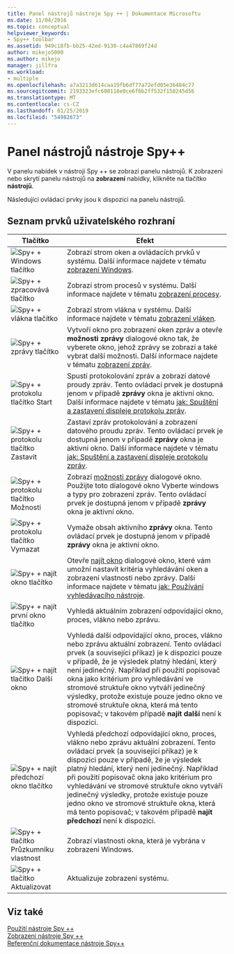 ```yaml
---
title: Panel nástrojů nástroje Spy ++ | Dokumentace Microsoftu
ms.date: 11/04/2016
ms.topic: conceptual
helpviewer_keywords:
- Spy++ toolbar
ms.assetid: 949c18fb-bb25-42ed-9130-c4a47869f24d
author: mikejo5000
ms.author: mikejo
manager: jillfra
ms.workload:
- multiple
ms.openlocfilehash: a7a3213d614caa19fb6df77a72efd05e36484c77
ms.sourcegitcommit: 2193323efc608118e0ce6f6b2ff532f158245d56
ms.translationtype: MT
ms.contentlocale: cs-CZ
ms.lasthandoff: 01/25/2019
ms.locfileid: "54982673"
---
```

# <a name="spy-toolbar"></a>Panel nástrojů nástroje Spy++
V panelu nabídek v nástroji Spy ++ se zobrazí panelu nástrojů. K zobrazení nebo skrytí panelu nástrojů na **zobrazení** nabídky, klikněte na tlačítko **nástrojů**.  
  
 Následující ovládací prvky jsou k dispozici na panelu nástrojů.  
  
## <a name="uielement-list"></a>Seznam prvků uživatelského rozhraní  
  
|Tlačítko|Efekt|  
|------------|------------|  
|![Spy&#43; &#43; Windows tlačítko](../debugger/media/icon_spy--_windows.gif "Icon_Spy ++ systému _Windows")|Zobrazí strom oken a ovládacích prvků v systému. Další informace najdete v tématu [zobrazení Windows](../debugger/windows-view.md).|  
|![Spy&#43; &#43; zpracovává tlačítko](../debugger/media/icon_spy--_processes.gif "Icon_Spy ++ _Processes")|Zobrazí strom procesů v systému. Další informace najdete v tématu [zobrazení procesy](../debugger/processes-view.md).|  
|![Spy&#43; &#43; vlákna tlačítko](../debugger/media/icon_spy--_threads.gif "Icon_Spy ++ _Threads")|Zobrazí strom vlákna v systému. Další informace najdete v tématu [zobrazení vláken](../debugger/threads-view.md).|  
|![Spy&#43; &#43; zprávy tlačítko](../debugger/media/icon_spy--_messages.gif "Icon_Spy ++ _Messages")|Vytvoří okno pro zobrazení oken zpráv a otevře **možnosti zprávy** dialogové okno tak, že vyberete okno, jehož zprávy se zobrazí a také vybrat další možnosti. Další informace najdete v tématu [zobrazení zpráv](../debugger/messages-view.md).|  
|![Spy&#43; &#43; protokolu tlačítko Start](../debugger/media/icon_spy--_startlog.gif "Icon_Spy ++ _StartLog")|Spustí protokolování zpráv a zobrazí datové proudy zpráv. Tento ovládací prvek je dostupná jenom v případě **zprávy** okna je aktivní okno. Další informace najdete v tématu [jak: Spuštění a zastavení displeje protokolu zpráv](../debugger/how-to-start-and-stop-the-message-log-display.md).|  
|![Spy&#43; &#43; protokolu tlačítko Zastavit](../debugger/media/icon_spy--_stoplog.gif "Icon_Spy ++ _StopLog")|Zastaví zpráv protokolování a zobrazení datového proudu zpráv. Tento ovládací prvek je dostupná jenom v případě **zprávy** okna je aktivní okno. Další informace najdete v tématu [jak: Spuštění a zastavení displeje protokolu zpráv](../debugger/how-to-start-and-stop-the-message-log-display.md).|  
|![Spy&#43; &#43; protokolu tlačítko Možnosti](../debugger/media/icon_spy--_logoptions.gif "Icon_Spy ++ _LogOptions")|Zobrazí [možnosti zprávy](../debugger/message-options-dialog-box.md) dialogové okno. Použijte toto dialogové okno Vyberte windows a typy pro zobrazení zpráv. Tento ovládací prvek je dostupná jenom v případě **zprávy** okna je aktivní okno.|  
|![Spy&#43; &#43; protokolu tlačítko Vymazat](../debugger/media/spy--_clearlog.gif "nástroje Spy ++ _ClearLog")|Vymaže obsah aktivního **zprávy** okna. Tento ovládací prvek je dostupná jenom v případě **zprávy** okna je aktivní okno.|  
|![Spy&#43; &#43; najít okno tlačítko](../debugger/media/icon_spy--_findwindow.gif "Icon_Spy ++ _FindWindow")|Otevře [najít okno](../debugger/find-window-dialog-box.md) dialogové okno, které vám umožní nastavit kritéria vyhledávání oken a zobrazení vlastnosti nebo zprávy. Další informace najdete v tématu [jak: Používání vyhledávacího nástroje](../debugger/how-to-use-the-finder-tool.md).|  
|![Spy&#43; &#43; najít první okno tlačítko](../debugger/media/icon_spy--_window.gif "Icon_Spy ++ _Window")|Vyhledá aktuálním zobrazení odpovídající okno, proces, vlákno nebo zprávu.|  
|![Spy&#43; &#43; najít tlačítko Další okno](../debugger/media/icon_spy--_nextwindow.gif "Icon_Spy ++ _NextWindow")|Vyhledá další odpovídající okno, proces, vlákno nebo zprávu aktuální zobrazení. Tento ovládací prvek (a související příkaz) je k dispozici pouze v případě, že je výsledek platný hledání, který není jedinečný. Například při použití popisovač okna jako kritérium pro vyhledávání ve stromové struktuře okno vytváří jedinečný výsledky, protože existuje pouze jedno okno ve stromové struktuře okna, která má tento popisovač; v takovém případě **najít další** není k dispozici.|  
|![Spy&#43; &#43; najít předchozí okno tlačítko](../debugger/media/icon_spy--_prevwindow.gif "Icon_Spy ++ _PrevWindow")|Vyhledá předchozí odpovídající okno, proces, vlákno nebo zprávu aktuální zobrazení. Tento ovládací prvek (a související příkaz) je k dispozici pouze v případě, že je výsledek platný hledání, který není jedinečný. Například při použití popisovač okna jako kritérium pro vyhledávání ve stromové struktuře okno vytváří jedinečný výsledky, protože existuje pouze jedno okno ve stromové struktuře okna, která má tento popisovač; v takovém případě **najít předchozí** není k dispozici.|  
|![Spy&#43; &#43; tlačítko Průzkumníku vlastnost](../debugger/media/icon_spy--_propexp.gif "Icon_Spy ++ _PropExp")|Zobrazí vlastnosti okna, která je vybrána v zobrazení Windows.|  
|![Spy&#43; &#43; tlačítko Aktualizovat](../debugger/media/icon_spy--_refresh.gif "Icon_Spy ++ _aktualizovat")|Aktualizuje zobrazení systému.|  
  
## <a name="see-also"></a>Viz také  
 [Použití nástroje Spy ++](../debugger/using-spy-increment.md)   
 [Zobrazení nástroje Spy ++](../debugger/spy-increment-views.md)   
 [Referenční dokumentace nástroje Spy++](../debugger/spy-increment-reference.md)
